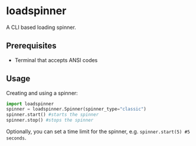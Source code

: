 # loadspinner
A CLI based loading spinner.

## Prerequisites
- Terminal that accepts ANSI codes

## Usage
Creating and using a spinner:
```python
import loadspinner
spinner = loadspinner.Spinner(spinner_type="classic")
spinner.start() #starts the spinner
spinner.stop() #stops the spinner
```
Optionally, you can set a time limit for the spinner, e.g. `spinner.start(5) #5 seconds`.
